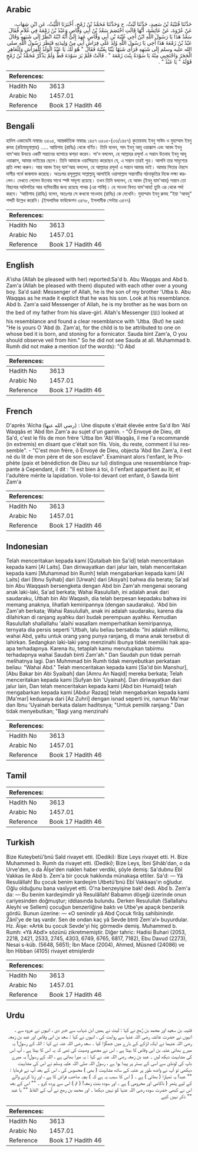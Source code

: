 ## Arabic


<div dir="rtl" lang="ar" style={{fontSize:'larger',backgroundColor:'#f8f9fa',padding:20}}>
حَدَّثَنَا قُتَيْبَةُ بْنُ سَعِيدٍ، حَدَّثَنَا لَيْثٌ، ح وَحَدَّثَنَا مُحَمَّدُ بْنُ رُمْحٍ، أَخْبَرَنَا اللَّيْثُ، عَنِ ابْنِ شِهَابٍ، عَنْ عُرْوَةَ، عَنْ عَائِشَةَ، أَنَّهَا قَالَتِ اخْتَصَمَ سَعْدُ بْنُ أَبِي وَقَّاصٍ وَعَبْدُ بْنُ زَمْعَةَ فِي غُلاَمٍ فَقَالَ سَعْدٌ هَذَا يَا رَسُولَ اللَّهِ ابْنُ أَخِي عُتْبَةَ بْنِ أَبِي وَقَّاصٍ عَهِدَ إِلَىَّ أَنَّهُ ابْنُهُ انْظُرْ إِلَى شَبَهِهِ وَقَالَ عَبْدُ بْنُ زَمْعَةَ هَذَا أَخِي يَا رَسُولَ اللَّهِ وُلِدَ عَلَى فِرَاشِ أَبِي مِنْ وَلِيدَتِهِ فَنَظَرَ رَسُولُ اللَّهِ صلى الله عليه وسلم إِلَى شَبَهِهِ فَرَأَى شَبَهًا بَيِّنًا بِعُتْبَةَ فَقَالَ ‏"‏ هُوَ لَكَ يَا عَبْدُ الْوَلَدُ لِلْفِرَاَشِ وَلِلْعَاهِرِ الْحَجَرُ وَاحْتَجِبِي مِنْهُ يَا سَوْدَةُ بِنْتَ زَمْعَةَ ‏"‏ ‏.‏ قَالَتْ فَلَمْ يَرَ سَوْدَةَ قَطُّ وَلَمْ يَذْكُرْ مُحَمَّدُ بْنُ رُمْحٍ قَوْلَهُ ‏"‏ يَا عَبْدُ ‏"‏ ‏.‏
</div>
<div style={{backgroundColor:'#f8f9fa',padding:20, marginBottom: 10}}><table> <thead> <tr> <th>References:</th> <th></th> </tr> </thead> <tbody><tr><td>Hadith No</td><td>3613</td></tr><tr><td>Arabic No</td><td>1457.01</td></tr><tr><td>Reference</td><td>Book 17 Hadith 46</td></tr></tbody></table></div>

## Bengali


<div dir="ltr" lang="bn" style={{fontSize:'larger',backgroundColor:'#f8f9fa',padding:20}}>
হাদিস একাডেমি নাম্বারঃ ৩৫০৫, আন্তর্জাতিক নাম্বারঃ ১৪৫৭ ৩৫০৫-(৩৬/১৪৫৭) কুতায়বাহ ইবনু সাঈদ ও মুহাম্মাদ ইবনু রুমহ (রহিমাহুমাল্লাহ) ..... আয়িশাহ (রাযিঃ) থেকে বর্ণিত। তিনি বলেন, সাদ ইবনু আবূ ওয়াক্কাস এবং আবদ ইবনু যাম'আহ উভয়ে একটি সন্তানের ব্যাপারে ঝগড়া করেন। সা'দ বললেন, হে আল্লাহর রসূল! এ সন্তান উতবাহ ইবনু আবূ ওয়াক্কাস, আমার ভাইয়ের ছেলে। তিনি আমাকে ওয়াসিয়্যাত করেছেন যে, এ সন্তান তারই পুত্র। আপনি তার সাদৃশ্যের প্রতি লক্ষ্য করুন। আর আবদ ইবনু যাম'আহ বললেন, হে আল্লাহর রসূল! এ সন্তান আমার ভাই। আমার পিতার ঔরসে দাসীর গর্ভে জন্মলাভ করেছে। অতঃপর রসূলুল্লাহ সাল্লাল্লাহু আলাইহি ওয়াসাল্লাম সন্তানটির গঠনাকৃতির দিকে লক্ষ্য করলেন। দেখতে পেলেন উতবার সাথে স্পষ্ট সাদৃশ্য রয়েছে। তখন তিনি বললেন, হে আবদ (ইবনু যাম'আহ) সন্তান তো বিছানার অধিপতির আর ব্যভিচারীর জন্য রয়েছে পাথর (এর শাস্তি)। হে সাওদা বিনত যাম'আহ! তুমি এর থেকে পর্দা করবে। ‘আয়িশাহ (রাযিঃ) বলেন, অতঃপর সে কখনো সাওদাহ (রাযিঃ) কে দেখেনি। মুহাম্মাদ ইবনু রুমহ "ইয়া 'আবদু" শব্দটি উল্লেখ করেনি। (ইসলামিক ফাউন্ডেশন ৩৪৭৮, ইসলামীক সেন্টার ৩৪৭৭)
</div>
<div style={{backgroundColor:'#f8f9fa',padding:20, marginBottom: 10}}><table> <thead> <tr> <th>References:</th> <th></th> </tr> </thead> <tbody><tr><td>Hadith No</td><td>3613</td></tr><tr><td>Arabic No</td><td>1457.01</td></tr><tr><td>Reference</td><td>Book 17 Hadith 46</td></tr></tbody></table></div>

## English


<div dir="ltr" lang="en" style={{fontSize:'larger',backgroundColor:'#f8f9fa',padding:20}}>
A'isha (Allah be pleased with her) reported:Sa'd b. Abu Waqqas and Abd b. Zam'a (Allah be pleased with them) disputed with each other over a young boy. Sa'd said: Messenger of Allah, he is the son of my brother 'Utba b. Abu Waqqas as he made it explicit that he was his son. Look at his resemblance. Abd b. Zam'a said Messenger of Allah, he is my brother as he was born on the bed of my father from his slave-girl. Allah's Messenger (ﷺ) looked at his resemblance and found a clear resemblance with 'Utba. (But) he said: "He is yours O 'Abd (b. Zam'a), for the child is to be attributed to one on whose bed it is born, and stoning for a fornicator. Sauda bint Zam'a, O you should observe veil from him." So he did not see Sauda at all. Muhammad b. Rumh did not make a mention (of the words): "O Abd
</div>
<div style={{backgroundColor:'#f8f9fa',padding:20, marginBottom: 10}}><table> <thead> <tr> <th>References:</th> <th></th> </tr> </thead> <tbody><tr><td>Hadith No</td><td>3613</td></tr><tr><td>Arabic No</td><td>1457.01</td></tr><tr><td>Reference</td><td>Book 17 Hadith 46</td></tr></tbody></table></div>

## French


<div dir="ltr" lang="fr" style={{fontSize:'larger',backgroundColor:'#f8f9fa',padding:20}}>
D'après 'Aïcha (رضي الله عنها) : Une dispute s'était élevée entre Sa'd Ibn 'Abî Waqqâs et 'Abd Ibn Zam'a au sujet d'un gamin. - "Ô Envoyé de Dieu, dit Sa'd, c'est le fils de mon frère 'Utba Ibn 'Abî Waqqâs, il me l'a recommandé (in extremis) en disant que c'était son fils. Vois, du reste, comment il lui ressemble". - "C'est mon frère, ô Envoyé de Dieu, objecta 'Abd Ibn Zam'a, il est né du lit de mon père et de son esclave". Examinant alors l'enfant, le Prophète (paix et bénédiction de Dieu sur lui) distingua une ressemblance frappante à Cependant, il dit : "Il est bien à toi, ô l'enfant appartient au lit; et l'adultère mérite la lapidation. Voile-toi devant cet enfant, ô Sawda bint Zam'a
</div>
<div style={{backgroundColor:'#f8f9fa',padding:20, marginBottom: 10}}><table> <thead> <tr> <th>References:</th> <th></th> </tr> </thead> <tbody><tr><td>Hadith No</td><td>3613</td></tr><tr><td>Arabic No</td><td>1457.01</td></tr><tr><td>Reference</td><td>Book 17 Hadith 46</td></tr></tbody></table></div>

## Indonesian


<div dir="ltr" lang="id" style={{fontSize:'larger',backgroundColor:'#f8f9fa',padding:20}}>
Telah menceritakan kepada kami [Qutaibah bin Sa'id] telah menceritakan kepada kami [Al Laits]. Dan diriwayatkan dari jalur lain, telah menceritakan kepada kami [Muhammad bin Rumh] telah mengabarkan kepada kami [Al Laits] dari [Ibnu Syihab] dari [Urwah] dari [Aisyah] bahwa dia berata; Sa'ad bin Abu Waqqash bersengketa dengan Abd bin Zam'ah mengenai seorang anak laki-laki, Sa'ad berkata; Wahai Rasulullah, ini adalah anak dari saudaraku, Utbah bin Abi Waqash, dia telah berpesan kepadaku bahwa ini memang anaknya, lihatlah kemiripannya (dengan saudaraku). 'Abd bin Zam'ah berkata; Wahai Rasulullah, anak ini adalah saudaraku, karena dia dilahirkan di ranjang ayahku dari budak perempuan ayahku. Kemudian Rasulullah shallallahu 'alaihi wasallam memperhatikan kemiripannya, ternyata dia persis seperti 'Utbah, lalu beliau bersabda: "Ini adalah milikmu, wahai Abd, yaitu untuk orang yang punya ranjang, di mana anak tersebut di lahirkan. Sedangkan laki-laki yang menzinahi ibunya tidak memiliki hak apa-apa terhadapnya. Karena itu, tetaplah kamu menutupkan tabirmu terhadapnya wahai Saudah binti Zam'ah." Dan Saudah pun tidak pernah melihatnya lagi. Dan Muhmmad bin Rumh tidak menyebutkan perkataan beliau: "Wahai Abd." Telah menceritakan kepada kami [Sa'id bin Manshur], [Abu Bakar bin Abi Syaibah] dan [Amru An Naqid] mereka berkata; Telah menceritakan kepada kami [Sufyan bin 'Uyainah]. Dan diriwayatkan dari jalur lain, Dan telah menceritakan kepada kami [Abd bin Humaid] telah mengabarkan kepada kami [Abdur Razaq] telah mengabarkan kepada kami [Ma'mar] keduanya dari [Az Zuhri] dengan isnad seperti ini, namun Ma'mar dan Ibnu 'Uyainah berkata dalam haditsnya; "Untuk pemilik ranjang." Dan tidak menyebutkan; "Bagi yang menzinahi
</div>
<div style={{backgroundColor:'#f8f9fa',padding:20, marginBottom: 10}}><table> <thead> <tr> <th>References:</th> <th></th> </tr> </thead> <tbody><tr><td>Hadith No</td><td>3613</td></tr><tr><td>Arabic No</td><td>1457.01</td></tr><tr><td>Reference</td><td>Book 17 Hadith 46</td></tr></tbody></table></div>

## Tamil


<div dir="ltr" lang="ta" style={{fontSize:'larger',backgroundColor:'#f8f9fa',padding:20}}>

</div>
<div style={{backgroundColor:'#f8f9fa',padding:20, marginBottom: 10}}><table> <thead> <tr> <th>References:</th> <th></th> </tr> </thead> <tbody><tr><td>Hadith No</td><td>3613</td></tr><tr><td>Arabic No</td><td>1457.01</td></tr><tr><td>Reference</td><td>Book 17 Hadith 46</td></tr></tbody></table></div>

## Turkish


<div dir="ltr" lang="tr" style={{fontSize:'larger',backgroundColor:'#f8f9fa',padding:20}}>
Bize Kuteybetü'bnü Saîd rivayet etti. (Dediki): Bize Leys rivayet etti. H. Bize Muhammed b. Rumh da rivayet etti. (Dediki); Bize Leys, İbni Şihâb'dan, o da Urve'den, o da Âİşe'den naklen haber verdiki, şöyle demiş: Sa'dubnu Ebî Vakkas ile Abd b. Zem'a bir çocuk hakkında münakaşa ettiler. Sa'd: — Yâ Resulâllah! Bu çocuk benim kardeşim Utbetü'bnü Ebî Vakkaas'ın oğludur. Oğlu olduğunu bana vasîyyet etti. O'na benzeyişine bak! dedi. Abd b. Zem'a da: — Bu benim kardeşimdir yâ Resulâllah! Babamın döşeği üzerinde onun cariyesinden doğmuştur; iddiasında bulundu. Derken Resulullah (Sallallahu Aleyhi ve Sellem) çocuğun benzerliğine baktı ve Utbe'ye apaçık benzeriik gördü. Bunun üzerine: — «O senindir yâ Abd Çocuk firâş sahibinindir. Zânî'ye de taş vardır. Sen de ondan kaç yâ Sevde btnti Zem'a!» buyurdular. Hz. Âişe: «Artık bu çocuk Sevde'yi hiç görmedi» demiş. Muhammed b. Rumh: «Yâ Abd!» sözünü zikretmemiştir. Diğer tahric: Hadisi Buhari (2053, 2218, 2421, 2533, 2745, 4303, 6749, 6765, 6817, 7182), Ebu Davud (2273), Nesai s-küb. (5648, 5651); İbn Mace (2004), Ahmed, Müsned (24086) ve İbn Hibban (4105) rivayet etmişlerdir
</div>
<div style={{backgroundColor:'#f8f9fa',padding:20, marginBottom: 10}}><table> <thead> <tr> <th>References:</th> <th></th> </tr> </thead> <tbody><tr><td>Hadith No</td><td>3613</td></tr><tr><td>Arabic No</td><td>1457.01</td></tr><tr><td>Reference</td><td>Book 17 Hadith 46</td></tr></tbody></table></div>

## Urdu


<div dir="rtl" lang="ur" style={{fontSize:'larger',backgroundColor:'#f8f9fa',padding:20}}>
قتیبہ بن سعید اور محمد بن رُمح نے کہا : لیث نے ہمیں ابن شہاب سے خبر دی ، انہوں نے عروہ سے ، انہوں نے حضرت عائشہ رضی اللہ عنہا سے روایت کی ، انہوں نے کہا : سعد بن ابی وقاص اور عبد بن زمعہ رضی اللہ عنہما نے ایک لڑکے کے بارے میں جھگڑا کیا ۔ سعد رضی اللہ عنہ نے کہا : اللہ کے رسول! یہ میرے بھائی عتبہ بن ابی وقاص کا بیٹا ہے ، اس نے مجھے وصیت کی تھی کہ یہ اس کا بیٹا ہے ، آپ اس کی مشابہت دیکھ لیں ۔ عبد بن زمعہ رضی اللہ عنہ نے کہا : یہ میرا بھائی ہے ، اللہ کے رسول! یہ میرے باپ کی لونڈی سے اسی کے بستر پر پیدا ہوا ہے ، رسول اللہ صلی اللہ علیہ وسلم نے اس کی مشابہت دیکھی تو آپ نے واضھ طور پر عتبہ کے ساتھ مشابہت ( بھی ) محسوس کی ، اس کے بعد آپ نے فرمایا : "" عبد! یہ تمہارا ( بھائی ) ہے ۔ ( اس کا سبب یہ ہے کہ ) بچہ صاحب فراش کا ہے ، اور زنا کرنے والے کے لیے پتھر ( ناکامی اور محرومی ) ہے ۔ اور سودہ بنت زمعہ! ( تم ) اس سے پردہ کرو ۔ "" اس کے بعد اس نے کبھی حضرت سودہ رضی اللہ عنہا کو نہیں دیکھا ۔ اور محمد بن رمح نے آپ کے الفاظ "" يا عبد "" ذکر نہیں کیے
</div>
<div style={{backgroundColor:'#f8f9fa',padding:20, marginBottom: 10}}><table> <thead> <tr> <th>References:</th> <th></th> </tr> </thead> <tbody><tr><td>Hadith No</td><td>3613</td></tr><tr><td>Arabic No</td><td>1457.01</td></tr><tr><td>Reference</td><td>Book 17 Hadith 46</td></tr></tbody></table></div>